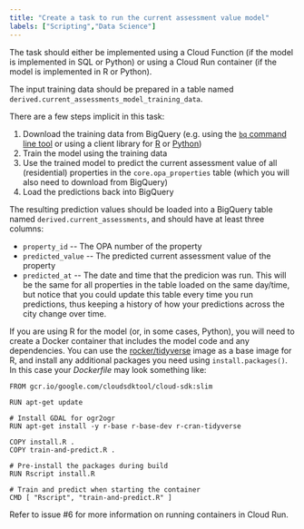 ```yaml
---
title: "Create a task to run the current assessment value model"
labels: ["Scripting","Data Science"]
---
```


The task should either be implemented using a Cloud Function (if the model is implemented in SQL or Python) or using a Cloud Run container (if the model is implemented in R or Python).

The input training data should be prepared in a table named `derived.current_assessments_model_training_data`.

There are a few steps implicit in this task:
1. Download the training data from BigQuery (e.g. using the [`bq` command line tool](https://cloud.google.com/bigquery/docs/reference/bq-cli-reference#bq_extract) or using a client library for [R](https://cran.r-project.org/web/packages/bigrquery/index.html) or [Python](https://pypi.org/project/google-cloud-bigquery/))
2. Train the model using the training data
3. Use the trained model to predict the current assessment value of all (residential) properties in the `core.opa_properties` table (which you will also need to download from BigQuery)
4. Load the predictions back into BigQuery

The resulting prediction values should be loaded into a BigQuery table named `derived.current_assessments`, and should have at least three columns:
* `property_id` -- The OPA number of the property
* `predicted_value` -- The predicted current assessment value of the property
* `predicted_at` -- The date and time that the predicion was run. This will be the same for all properties in the table loaded on the same day/time, but notice that you could update this table every time you run predictions, thus keeping a history of how your predictions across the city change over time.

If you are using R for the model (or, in some cases, Python), you will need to create a Docker container that includes the model code and any dependencies. You can use the [rocker/tidyverse](https://hub.docker.com/r/rocker/tidyverse) image as a base image for R, and install any additional packages you need using `install.packages()`. In this case your _Dockerfile_ may look something like:

```docker
FROM gcr.io/google.com/cloudsdktool/cloud-sdk:slim

RUN apt-get update

# Install GDAL for ogr2ogr
RUN apt-get install -y r-base r-base-dev r-cran-tidyverse

COPY install.R .
COPY train-and-predict.R .

# Pre-install the packages during build
RUN Rscript install.R

# Train and predict when starting the container
CMD [ "Rscript", "train-and-predict.R" ]
```

Refer to issue #6 for more information on running containers in Cloud Run.